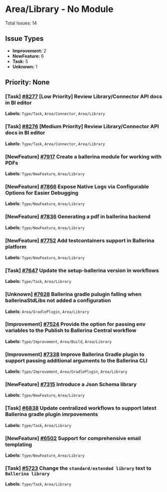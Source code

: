 # Area/Library - No Module

Total Issues: 14

## Issue Types

- **Improvement:** 2
- **NewFeature:** 6
- **Task:** 5
- **Unknown:** 1

## Priority: None

### [Task] [#8277](https://github.com/ballerina-platform/ballerina-library/issues/8277) [Low Priority] Review Library/Connector API docs in BI editor
**Labels:** `Type/Task`, `Area/Connector`, `Area/Library`

### [Task] [#8276](https://github.com/ballerina-platform/ballerina-library/issues/8276) [Medium Priority] Review Library/Connector API docs in BI editor
**Labels:** `Type/Task`, `Area/Connector`, `Area/Library`

### [NewFeature] [#7917](https://github.com/ballerina-platform/ballerina-library/issues/7917) Create a ballerina module for working with PDFs
**Labels:** `Type/NewFeature`, `Area/Library`

### [NewFeature] [#7866](https://github.com/ballerina-platform/ballerina-library/issues/7866) Expose Native Logs via Configurable Options for Easier Debugging
**Labels:** `Type/NewFeature`, `Area/Library`

### [NewFeature] [#7836](https://github.com/ballerina-platform/ballerina-library/issues/7836) Generating a pdf in ballerina backend
**Labels:** `Type/NewFeature`, `Area/Library`

### [NewFeature] [#7752](https://github.com/ballerina-platform/ballerina-library/issues/7752) Add testcontainers support in Ballerina platform
**Labels:** `Type/NewFeature`, `Area/Library`

### [Task] [#7647](https://github.com/ballerina-platform/ballerina-library/issues/7647) Update the setup-ballerina version in workflows
**Labels:** `Type/Task`, `Area/Library`

### [Unknown] [#7628](https://github.com/ballerina-platform/ballerina-library/issues/7628) Ballerina gradle pulugin falling when ballerinaStdLibs not added a configuration
**Labels:** `Area/GradlePlugin`, `Area/Library`

### [Improvement] [#7524](https://github.com/ballerina-platform/ballerina-library/issues/7524) Provide the option for passing env variables to the Publish to Ballerina Central workflow
**Labels:** `Type/Improvement`, `Area/Build`, `Area/Library`

### [Improvement] [#7338](https://github.com/ballerina-platform/ballerina-library/issues/7338) Improve Ballerina Gradle plugin to support passing additional arguments to the Ballerina CLI
**Labels:** `Type/Improvement`, `Area/GradlePlugin`, `Area/Library`

### [NewFeature] [#7315](https://github.com/ballerina-platform/ballerina-library/issues/7315) Introduce a Json Schema library
**Labels:** `Type/NewFeature`, `Area/Library`

### [Task] [#6838](https://github.com/ballerina-platform/ballerina-library/issues/6838) Update centralized workflows to support latest Ballerina gradle plugin imrpovements
**Labels:** `Type/Task`, `Area/Library`

### [NewFeature] [#6502](https://github.com/ballerina-platform/ballerina-library/issues/6502) Support for comprehensive email templating 
**Labels:** `Type/NewFeature`, `Area/Library`

### [Task] [#5723](https://github.com/ballerina-platform/ballerina-library/issues/5723) Change the `standard/extended library` text to `Ballerina library`
**Labels:** `Type/Task`, `Area/Library`

